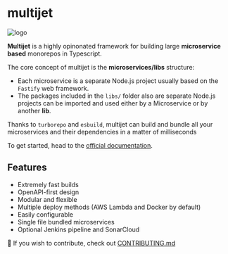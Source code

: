 # multijet

![logo](https://media.discordapp.net/attachments/1004365881675087984/1082967431850508288/Logo_wide_3_1.png)

**Multijet** is a highly opinonated framework for building large **microservice based** monorepos in Typescript.

The core concept of multijet is the **microservices/libs** structure:

-   Each microservice is a separate Node.js project usually based on the `Fastify` web framework.
-   The packages included in the `libs/` folder also are separate Node.js projects can be imported and used either by a Microservice or by another **lib**.

Thanks to `turborepo` and `esbuild`, multijet can build and bundle all your microservices and their dependencies in a matter of milliseconds

To get started, head to the [official documentation](https://quinck.gitbook.io/multijet/).

## Features

-   Extremely fast builds
-   OpenAPI-first design
-   Modular and flexible
-   Multiple deploy methods (AWS Lambda and Docker by default)
-   Easily configurable
-   Single file bundled microservices
-   Optional Jenkins pipeline and SonarCloud

💙 If you wish to contribute, check out [CONTRIBUTING.md](./CONTRIBUTING.md)
